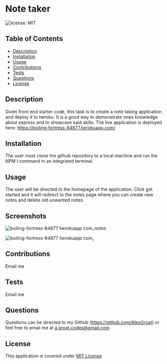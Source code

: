 # Note taker

![license: MIT](https://img.shields.io/badge/license-MIT-blue)

## Table of Contents 
- [Description](#Description)
- [Installation](#Installation)
- [Usage](#Usage)
- [Contributions](#Contributions)
- [Tests](#Tests)
- [Questions](#Questions)
- [License](#License)
    
## Description
Given front end starter code, this task is to create a note taking application and deploy it to heroku. It is a good way to demonstrate ones knowledge about express and to showcase said skills.  The live application is deployed here: https://boiling-fortress-84877.herokuapp.com/
    
## Installation
The user must clone the github repository to a local machine and run the NPM I command in an integrated terminal.
    
## Usage 
The user will be directed to the homepage of the application. Click get started and it will redirect to the notes page where you can create new notes and delete old unwanted notes.

## Screenshots

![boiling-fortress-84877 herokuapp com_notes](https://user-images.githubusercontent.com/88314794/142822795-941703df-10a1-41b4-8779-9862575ee4bc.png)


![boiling-fortress-84877 herokuapp com_](https://user-images.githubusercontent.com/88314794/142822849-80304d51-3345-4445-b869-71d1f2213f3a.png)
        
## Contributions
Email me
    
## Tests
Email me
    
## Questions 
Questions can be directed to my Github (https://github.com/AlexGroat) or feel free to email me at a.groat.codes@gmail.com 

## License 
This application is covered under [MIT License](https://opensource.org/licenses/MIT) 
